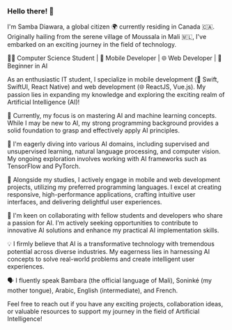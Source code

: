 ### Hello there! 👋

I'm Samba Diawara, a global citizen 🌍 currently residing in Canada 🇨🇦. Originally hailing from the serene village of Moussala in Mali 🇲🇱, I've embarked on an exciting journey in the field of technology.

👨‍💻 Computer Science Student | 📱 Mobile Developer | 🌐 Web Developer | 🤖 Beginner in AI

As an enthusiastic IT student, I specialize in mobile development (📱 Swift, SwiftUI, React Native) and web development (🌐 ReactJS, Vue.js). My passion lies in expanding my knowledge and exploring the exciting realm of Artificial Intelligence (AI)!

🚀 Currently, my focus is on mastering AI and machine learning concepts. While I may be new to AI, my strong programming background provides a solid foundation to grasp and effectively apply AI principles.

🔬 I'm eagerly diving into various AI domains, including supervised and unsupervised learning, natural language processing, and computer vision. My ongoing exploration involves working with AI frameworks such as TensorFlow and PyTorch.

💼 Alongside my studies, I actively engage in mobile and web development projects, utilizing my preferred programming languages. I excel at creating responsive, high-performance applications, crafting intuitive user interfaces, and delivering delightful user experiences.

🤝 I'm keen on collaborating with fellow students and developers who share a passion for AI. I'm actively seeking opportunities to contribute to innovative AI solutions and enhance my practical AI implementation skills.

💡 I firmly believe that AI is a transformative technology with tremendous potential across diverse industries. My eagerness lies in harnessing AI concepts to solve real-world problems and create intelligent user experiences.

🗣️ I fluently speak Bambara (the official language of Mali), Soninké (my mother tongue), Arabic, English (intermediate), and French.

Feel free to reach out if you have any exciting projects, collaboration ideas, or valuable resources to support my journey in the field of Artificial Intelligence!
